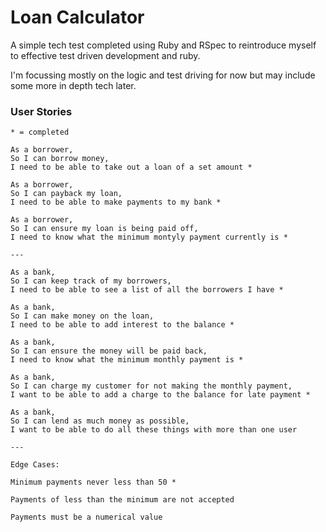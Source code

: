 # Loan Calculator

A simple tech test completed using Ruby and RSpec to reintroduce myself to effective test driven development and ruby.

I'm focussing mostly on the logic and test driving for now but may include some more in depth tech later.


### User Stories

```
* = completed

As a borrower,
So I can borrow money,
I need to be able to take out a loan of a set amount *

As a borrower,
So I can payback my loan,
I need to be able to make payments to my bank *

As a borrower,
So I can ensure my loan is being paid off,
I need to know what the minimum montyly payment currently is *

---

As a bank,
So I can keep track of my borrowers,
I need to be able to see a list of all the borrowers I have *

As a bank,
So I can make money on the loan,
I need to be able to add interest to the balance *

As a bank,
So I can ensure the money will be paid back,
I need to know what the minimum monthly payment is *

As a bank,
So I can charge my customer for not making the monthly payment,
I want to be able to add a charge to the balance for late payment *

As a bank,
So I can lend as much money as possible,
I want to be able to do all these things with more than one user

---

Edge Cases:

Minimum payments never less than 50 *

Payments of less than the minimum are not accepted

Payments must be a numerical value

```